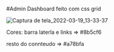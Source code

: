 #Admin Dashboard feito com css grid

![Captura de tela_2022-03-19_13-33-37](https://user-images.githubusercontent.com/82295321/159129932-f002aeee-7ab0-4de3-a6af-be70f2e95475.png)



Cores:
barra laterla e links => #8b5cf6

resto do connteudo => #a78bfa
